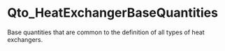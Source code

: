 # Qto_HeatExchangerBaseQuantities

Base quantities that are common to the definition of all types of heat exchangers.<!-- end of definition -->
